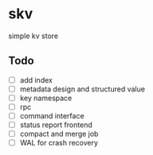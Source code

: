 # skv
simple kv store

## Todo
- [ ] add index
- [ ] metadata design and structured value
- [ ] key namespace
- [ ] rpc
- [ ] command interface
- [ ] status report frontend
- [ ] compact and merge job
- [ ] WAL for crash recovery